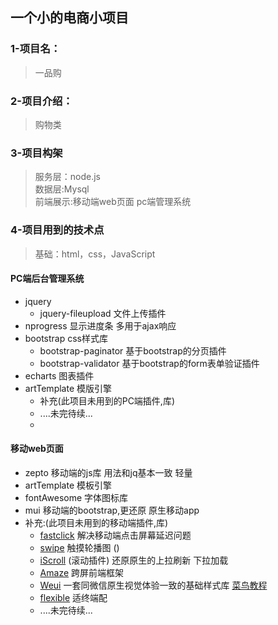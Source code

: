 ## 一个小的电商小项目  

### 1-项目名：  
>一品购  

### 2-项目介绍：  
>购物类  

### 3-项目构架  
>服务层：node.js  
>数据层:Mysql  
>前端展示:移动端web页面 pc端管理系统   

### 4-项目用到的技术点  
>基础：html，css，JavaScript  

#### PC端后台管理系统

* jquery
  * jquery-fileupload  文件上传插件
* nprogress  显示进度条 多用于ajax响应
* bootstrap  css样式库
  * bootstrap-paginator 基于bootstrap的分页插件
  * bootstrap-validator 基于bootstrap的form表单验证插件
* echarts 图表插件
* artTemplate 模版引擎
  * 补充(此项目未用到的PC端插件,库)
  * ....未完待续...
  * ​


#### 移动web页面

* zepto  移动端的js库 用法和jq基本一致 轻量
* artTemplate 模板引擎
* fontAwesome  字体图标库
* mui  移动端的bootstrap,更还原 原生移动app
* 补充:(此项目未用到的移动端插件,库)
  * [fastclick](http://blog.csdn.net/zfy865628361/article/details/49512095)   解决移动端点击屏幕延迟问题
  * [swipe](http://www.swiper.com.cn/)  触摸轮播图 ()
  * [iScroll](http://www.uw3c.com/jsviews/js02.html) (滚动插件)  还原原生的上拉刷新 下拉加载
  * [Amaze](http://amazeui.org/1.x/)  跨屏前端框架
  * [Weui](https://weui.io/)  一套同微信原生视觉体验一致的基础样式库 [菜鸟教程](http://www.runoob.com/w3cnote/weui-for-weixin-web.html)
  * [flexible](https://www.w3cplus.com/mobile/lib-flexible-for-html5-layout.html)  适终端配
  * ....未完待续...